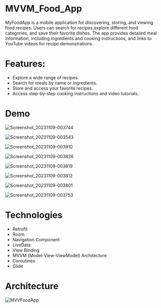 # MVVM_Food_App
MyFoodApp is a mobile application for discovering, storing, and viewing food recipes. Users can search for recipes,explore different food categories, and save their favorite dishes. The app provides detailed meal information, including ingredients and cooking instructions,
and links to YouTube videos for recipe demonstrations.

# Features:

- Explore a wide range of recipes.
- Search for meals by name or ingredients.
- Store and access your favorite recipes.
- Access step-by-step cooking instructions and video tutorials.

# Demo

![Screenshot_20231109-003744](https://github.com/Ashraf-El-Fallah/MVVM_Food_App/assets/108183484/1667a880-ca18-4c79-a4f0-ed3c49571127)

![Screenshot_20231109-003543](https://github.com/Ashraf-El-Fallah/MVVM_Food_App/assets/108183484/8d587b1d-ff30-4699-b9ed-2b79cf636e81)

![Screenshot_20231109-003910](https://github.com/Ashraf-El-Fallah/MVVM_Food_App/assets/108183484/a4c056fe-73c4-4924-aed4-44dc6b98eaed)

![Screenshot_20231109-003826](https://github.com/Ashraf-El-Fallah/MVVM_Food_App/assets/108183484/54d8a04f-8dd6-4dfe-a751-852f1904b1aa)

![Screenshot_20231109-003819](https://github.com/Ashraf-El-Fallah/MVVM_Food_App/assets/108183484/415f6299-9810-466a-8e5d-92867a8b1498)

![Screenshot_20231109-003812](https://github.com/Ashraf-El-Fallah/MVVM_Food_App/assets/108183484/d6511599-77d8-414d-bc99-93ea7ad474a4)

![Screenshot_20231109-003801](https://github.com/Ashraf-El-Fallah/MVVM_Food_App/assets/108183484/d0a1a294-e6c2-452e-bef5-4be3ac6417f7)

![Screenshot_20231109-003753](https://github.com/Ashraf-El-Fallah/MVVM_Food_App/assets/108183484/5f99894c-2f63-46c4-8776-f1bf5a984fdd)

# Technologies

- Retrofit
- Room
- Navigation Component
- LiveData
- View Binding
- MVVM (Model-View-ViewModel) Architecture
- Coroutines
- Glide

# Architecture

![MVVFoodApp](https://github.com/Ashraf-El-Fallah/MVVM_Food_App/assets/108183484/e613e63b-310c-4762-941c-3b2c3d690695)


